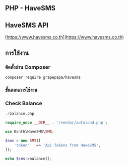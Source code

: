 ## PHP - HaveSMS

## HaveSMS API
[https://www.havesms.co.th](https://www.havesms.co.th)

## การใช้งาน

### ติดตั้งผ่าน Composer
```
composer require grapepapa/havesms
```

### ขั้นตอนการใช้งาน
### Check Balance
```php
./balance.php
```
```php
require_once __DIR__ . '/vendor/autoload.php';

use Ksnth\HaveSMS\SMS;

$sms = new SMS([
    'token'   => 'Api Tokens from HaveSMS',
]);

echo $sms->balance();
```
